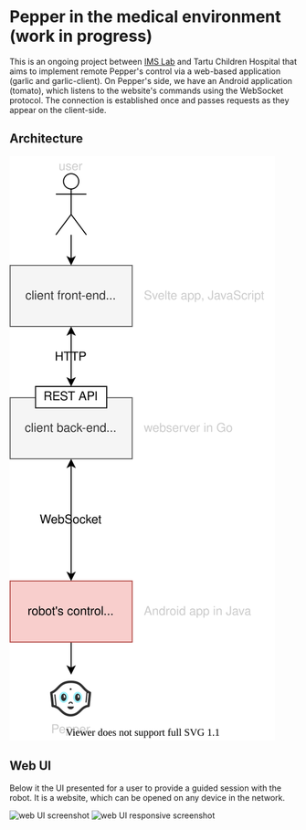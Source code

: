 # Pepper in the medical environment (work in progress)

This is an ongoing project between [IMS Lab](https://ims.ut.ee/Intelligent_Materials%2BSystems) and Tartu Children Hospital that aims to implement remote Pepper's control via a web-based application (garlic and garlic-client). On Pepper's side, we have an Android application (tomato), which listens to the website's commands using the WebSocket protocol. The connection is established once and passes requests as they appear on the client-side.

## Architecture

![](pepper-architecture.svg)

## Web UI

Below it the UI presented for a user to provide a guided session with the robot. It is a website, which can be opened on any device in the network. 

<img width="1336" alt="web UI screenshot" src="https://user-images.githubusercontent.com/6259054/111029369-1069bc80-8405-11eb-9ffa-03eb93b748db.png">
<img width="606" alt="web UI responsive screenshot" src="https://user-images.githubusercontent.com/6259054/111029374-13fd4380-8405-11eb-91a9-3c125f9acf16.png">